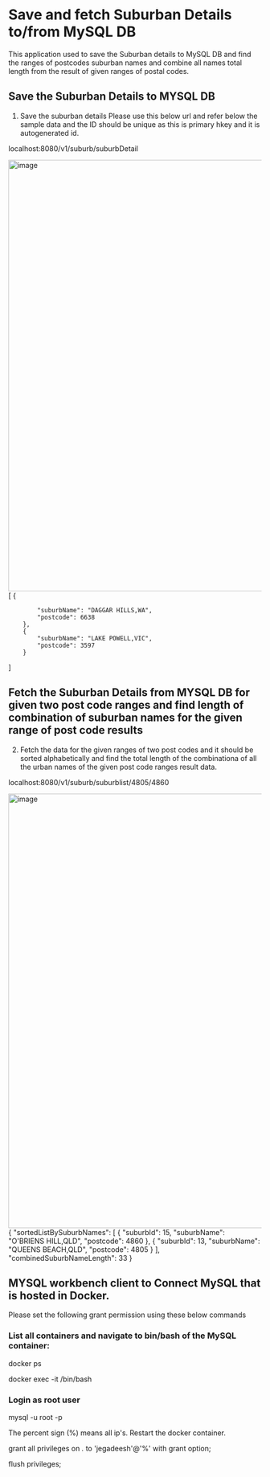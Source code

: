 # Save and fetch Suburban Details to/from MySQL DB
This application used to save the Suburban details to MySQL DB and find the ranges of postcodes suburban names and combine all names total length from the result of given ranges of postal codes.

## Save the Suburban Details to MYSQL DB
1. Save the suburban details
  Please use this below url and refer below the sample data and the ID should be unique as this is primary hkey and it is autogenerated id.
  
  
  localhost:8080/v1/suburb/suburbDetail
  
  <img width="859" alt="image" src="https://user-images.githubusercontent.com/14888039/154524429-ec0b7d01-6ac8-4cb7-ae1f-4315f3414764.png">
  [   
        {
            
            "suburbName": "DAGGAR HILLS,WA",
            "postcode": 6638
        },
        {
            "suburbName": "LAKE POWELL,VIC",
            "postcode": 3597
        }
       
 ]
 
 
## Fetch the Suburban Details from MYSQL DB for given two post code ranges and find length of combination of suburban names for the given range of post code results
 2. Fetch the data for the given ranges of two post codes and it should be sorted alphabetically and find the total length of the combinationa of all the urban names of the given post code ranges result data.


 
localhost:8080/v1/suburb/suburblist/4805/4860
 
<img width="865" alt="image" src="https://user-images.githubusercontent.com/14888039/154525011-f6768541-d0cd-4425-b19b-8b8cad4e293f.png"> 
 {
    "sortedListBySuburbNames": [
        {
            "suburbId": 15,
            "suburbName": "O'BRIENS HILL,QLD",
            "postcode": 4860
        },
        {
            "suburbId": 13,
            "suburbName": "QUEENS BEACH,QLD",
            "postcode": 4805
        }
    ],
    "combinedSuburbNameLength": 33
}
 
 ## MYSQL workbench client to Connect MySQL that is hosted in Docker.
 
 Please set the following grant permission using these below commands
### List all containers and navigate to bin/bash of the MySQL container:

docker ps

docker exec -it <mysql container name> /bin/bash 
  
### Login as root user
  
mysql -u root -p
  
The percent sign (%) means all ip's. Restart the docker container.
 
grant all privileges on *.* to 'jegadeesh'@'%' with grant option;
  
flush privileges;
